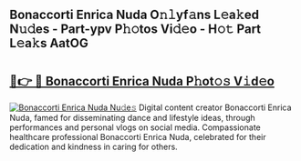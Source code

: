 ## Bonaccorti Enrica Nuda O𝚗𝚕yf𝚊ns L𝚎a𝚔ed N𝚞𝚍es - Part-ypv P𝚑𝚘tos Vi𝚍𝚎o - H𝚘𝚝 Part L𝚎a𝚔s AatOG

# <h2><a href="http://kf4snz.oniu.top/?m=Bonaccorti+Enrica+Nuda">🔗👉 🔴 Bonaccorti Enrica Nuda P𝚑ot𝚘𝚜 V𝚒d𝚎o</a></h2>

[![Bonaccorti Enrica Nuda Nu𝚍e𝚜](https://i.imgur.com/0qMVB7G.gif)](http://kf4snz.oniu.top/?m=Bonaccorti+Enrica+Nuda)
Digital content creator Bonaccorti Enrica Nuda, famed for disseminating dance and lifestyle ideas, through performances and personal vlogs on social media. Compassionate healthcare professional Bonaccorti Enrica Nuda, celebrated for their dedication and kindness in caring for others.  
